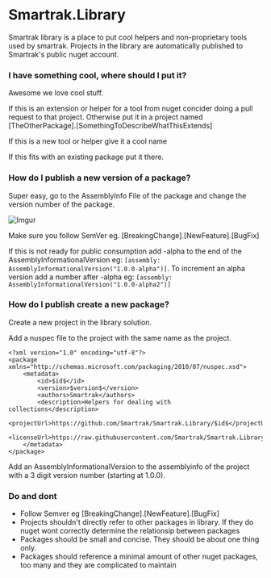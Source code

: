 # Smartrak.Library

Smartrak library is a place to put cool helpers and non-proprietary tools used by smartrak. Projects in the library are automatically published to Smartrak's public nuget account.

### I have something cool, where should I put it?

Awesome we love cool stuff. 

If this is an extension or helper for a tool from nuget concider doing a pull request to that project. Otherwise put it in a project named [TheOtherPackage].[SomethingToDescribeWhatThisExtends]

If this is a new tool or helper give it a cool name

If this fits with an existing package put it there.

### How do I publish a new version of a package?

Super easy, go to the AssemblyInfo File of the package and change the version number of the package.

![Imgur](http://i.imgur.com/IIj7ZlW.png)

Make sure you follow SemVer eg. [BreakingChange].[NewFeature].[BugFix]

If this is not ready for public consumption add -alpha to the end of the AssemblyInformationalVersion eg: `[assembly: AssemblyInformationalVersion("1.0.0-alpha")]`. To increment an alpha version add a number after -alpha eg: `[assembly: AssemblyInformationalVersion("1.0.0-alpha2")]`

### How do I publish create a new package?

Create a new project in the library solution.

Add a nuspec file to the project with the same name as the project.

	<?xml version="1.0" encoding="utf-8"?>
	<package xmlns="http://schemas.microsoft.com/packaging/2010/07/nuspec.xsd">
		<metadata>
			<id>$id$</id>
			<version>$version$</version>
			<authors>Smartrak</authors>
			<description>Helpers for dealing with collections</description>
			<projectUrl>https://github.com/Smartrak/Smartrak.Library/$id$</projectUrl>
			<licenseUrl>https://raw.githubusercontent.com/Smartrak/Smartrak.Library/master/LICENSE</licenseUrl>
		</metadata>
	</package>

Add an AssemblyInformationalVersion to the assemblyinfo of the project with a 3 digit version number (starting at 1.0.0).

### Do and dont

 - Follow Semver eg [BreakingChange].[NewFeature].[BugFix]
 - Projects shouldn't directly refer to other packages in library. If they do nuget wont correctly determine the relationsip between packages
 - Packages should be small and concise. They should be about one thing only. 
 - Packages should reference a minimal amount of other nuget packages, too many and they are complicated to maintain
